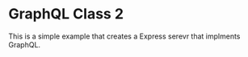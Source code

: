 # GraphQL Class 2

This is a simple example that creates a Express serevr that implments GraphQL. 

